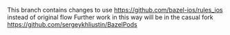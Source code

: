 This branch contains changes to use https://github.com/bazel-ios/rules_ios instead of original flow
Further work in this way will be in the casual fork https://github.com/sergeykhliustin/BazelPods
